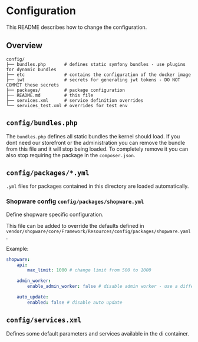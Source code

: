 # Configuration

This README describes how to change the configuration.

## Overview

```text
config/
├── bundles.php       # defines static symfony bundles - use plugins for dynamic bundles
├── etc               # contains the configuration of the docker image
├── jwt               # secrets for generating jwt tokens - DO NOT COMMIT these secrets
├── packages/         # package configuration
├── README.md         # this file
├── services.xml      # service definition overrides
└── services_test.xml # overrides for test env
```

## `config/bundles.php`

The `bundles.php` defines all static bundles the kernel should load. If
you dont need our storefront or the administration you can remove the 
bundle from this file and it will stop being loaded. To completely remove
it you can also stop requiring the package in the `composer.json`.


## `config/packages/*.yml`

`.yml` files for packages contained in this directory are loaded automatically.

### Shopware config `config/packages/shopware.yml`

Define shopware specific configuration.

This file can be added to override the defaults defined in `vendor/shopware/core/Framework/Resources/config/packages/shopware.yaml`.

Example:

```yaml
shopware:
    api:
        max_limit: 1000 # change limit from 500 to 1000

    admin_worker:
        enable_admin_worker: false # disable admin worker - use a different one!

    auto_update:
        enabled: false # disable auto update

```

## `config/services.xml`

Defines some default parameters and services available in the di container.

